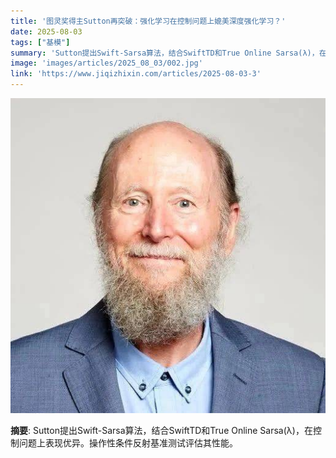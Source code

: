 ```yaml
---
title: '图灵奖得主Sutton再突破：强化学习在控制问题上媲美深度强化学习？'
date: 2025-08-03
tags: ["基模"]
summary: 'Sutton提出Swift-Sarsa算法，结合SwiftTD和True Online Sarsa(λ)，在控制问题上表现优异。操作性条件反射基准测试评估其性能。'
image: 'images/articles/2025_08_03/002.jpg'
link: 'https://www.jiqizhixin.com/articles/2025-08-03-3'
---
```

![图灵奖得主Sutton再突破：强化学习在控制问题上媲美深度强化学习？](images/articles/2025_08_03/002.jpg)

**摘要**: Sutton提出Swift-Sarsa算法，结合SwiftTD和True Online Sarsa(λ)，在控制问题上表现优异。操作性条件反射基准测试评估其性能。

